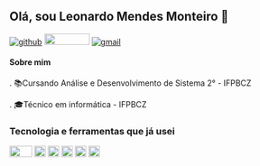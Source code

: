 ## Olá, sou Leonardo Mendes Monteiro 👋
[![github](https://camo.githubusercontent.com/892a2610d555673177022116e3bb01ff94557ddb4a872b703844692a0c327d10/68747470733a2f2f696d672e736869656c64732e696f2f62616467652f2d4769746875622d3030303f7374796c653d666c61742d737175617265266c6f676f3d476974687562266c6f676f436f6c6f723d7768697465266c696e6b3d68747470733a2f2f6769746875622e636f6d2f7061756c6f667265697461736e74)](https://github.com/leomendes18)
<a href="https://www.instagram.com/leonardomendes16/"><img src="https://img.shields.io/badge/Instagram-E4405F?style=for-the-badge&logo=instagram&logoColor=white" style="width:80px; height:20px;"/><a/>
[![gmail](https://camo.githubusercontent.com/d138b2897652aec51333cc0ac55ee1df99ecc5e67536d2f32a7a374df0158ebd/68747470733a2f2f696d672e736869656c64732e696f2f62616467652f2d476d61696c2d6331343433383f7374796c653d666c61742d737175617265266c6f676f3d476d61696c266c6f676f436f6c6f723d7768697465266c696e6b3d6d61696c746f3a7365755f656d61696c)](https://mail.google.com/mail/u/0/#inbox)
#### Sobre mim

. :books:Cursando Análise e Desenvolvimento de Sistema 2° - IFPBCZ

. :mortar_board:Técnico em informática - IFPBCZ
### Tecnologia e ferramentas que já usei 
<img src="https://img.shields.io/badge/C-00599C?style=for-the-badge&logo=c&logoColor=white" style="width:40px; height:20px;"/> <img src="https://img.shields.io/badge/Python-3776AB?style=for-the-badge&logo=python&logoColor=white" style="widht:100px; height:20px;"/> <img src="https://img.shields.io/badge/HTML-239120?style=for-thebadge&logo=html5&logoColor=white" style="widht:60px; height:20px;"/> <img src="https://img.shields.io/badge/CSS-239120?&style=for-the-badge&logo=css3&logoColor=white" style="widht:60px; height:20px;"/> <img src="https://img.shields.io/badge/JavaScript-323330?style=for-the-badge&logo=javascript&logoColor=F7DF1E" style="widht:100px; height:20px;"/>
<img src="https://img.shields.io/badge/GitHub-100000?style=for-the-badge&logo=github&logoColor=white" style="widht:65px; height:20px"/>

<!--
**leomendes18/leomendes18** is a ✨ _special_ ✨ repository because its `README.md` (this file) appears on your GitHub profile.

Here are some ideas to get you started:

- 🔭 I’m currently working on ...
- 🌱 I’m currently learning ...
- 👯 I’m looking to collaborate on ...
- 🤔 I’m looking for help with ...
- 💬 Ask me about ...
- 📫 How to reach me: ...
- 😄 Pronouns: ...
- ⚡ Fun fact: ...
-->
